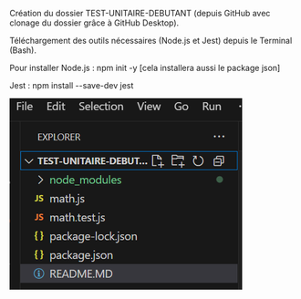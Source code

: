 Création du dossier TEST-UNITAIRE-DEBUTANT (depuis GitHub avec clonage du dossier grâce à GitHub Desktop).

Téléchargement des outils nécessaires (Node.js et Jest) depuis le Terminal (Bash).

Pour installer Node.js : npm init -y  [cela installera aussi le package json]

Jest : npm install --save-dev jest

![alt text](image.png)

